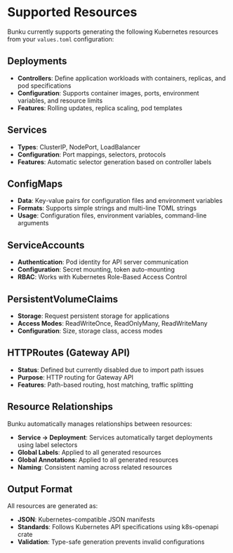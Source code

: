 # Supported Resources

Bunku currently supports generating the following Kubernetes resources from your `values.toml` configuration:

## Deployments

- **Controllers**: Define application workloads with containers, replicas, and pod specifications
- **Configuration**: Supports container images, ports, environment variables, and resource limits
- **Features**: Rolling updates, replica scaling, pod templates

## Services

- **Types**: ClusterIP, NodePort, LoadBalancer
- **Configuration**: Port mappings, selectors, protocols
- **Features**: Automatic selector generation based on controller labels

## ConfigMaps

- **Data**: Key-value pairs for configuration files and environment variables
- **Formats**: Supports simple strings and multi-line TOML strings
- **Usage**: Configuration files, environment variables, command-line arguments

## ServiceAccounts

- **Authentication**: Pod identity for API server communication
- **Configuration**: Secret mounting, token auto-mounting
- **RBAC**: Works with Kubernetes Role-Based Access Control

## PersistentVolumeClaims

- **Storage**: Request persistent storage for applications
- **Access Modes**: ReadWriteOnce, ReadOnlyMany, ReadWriteMany
- **Configuration**: Size, storage class, access modes

## HTTPRoutes (Gateway API)

- **Status**: Defined but currently disabled due to import path issues
- **Purpose**: HTTP routing for Gateway API
- **Features**: Path-based routing, host matching, traffic splitting

## Resource Relationships

Bunku automatically manages relationships between resources:

- **Service → Deployment**: Services automatically target deployments using label selectors
- **Global Labels**: Applied to all generated resources
- **Global Annotations**: Applied to all generated resources
- **Naming**: Consistent naming across related resources

## Output Format

All resources are generated as:
- **JSON**: Kubernetes-compatible JSON manifests
- **Standards**: Follows Kubernetes API specifications using k8s-openapi crate
- **Validation**: Type-safe generation prevents invalid configurations
